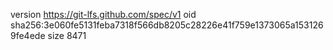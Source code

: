version https://git-lfs.github.com/spec/v1
oid sha256:3e060fe5131feba7318f566db8205c28226e41f759e1373065a1531269fe4ede
size 8471

